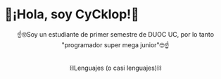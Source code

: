 <h1 algin="center">🙌¡Hola, soy CyCklop!🙌</h1>
</div>
<div align="center">
  <p>☝️🤓Soy un estudiante de primer semestre de DUOC UC, por lo tanto "programador super mega junior"🤓☝️</p>
</div>
<div align="left">
  <img scr="https://imgur.com/a/I9FjrKr">
</div>
<div align="center">
  <p>⛓️Lenguajes (o casi lenguajes)⛓️</p>
  
</div>
